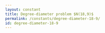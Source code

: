 ```yaml
---
layout: constant
title: Degree-diameter problem $N(18,9)$
permalink: /constants/degree-diameter-18-9/
id: degree-diameter-18-9
---
```

